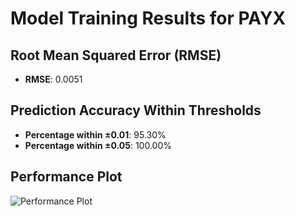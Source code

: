 # Model Training Results for PAYX

## Root Mean Squared Error (RMSE)
- **RMSE**: 0.0051

## Prediction Accuracy Within Thresholds
- **Percentage within ±0.01**: 95.30%
- **Percentage within ±0.05**: 100.00%

## Performance Plot
![Performance Plot](../imgs/PAYX.png)
